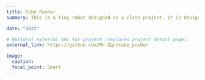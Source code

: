 ```yaml
---
title: Cube Pusher
summary: This is a tiny robot designed as a class project. It is designed to fit into a competition and find wooden cubes and push them onto opposite colors on the ground. We used 3D print for its body parts, An Arduino and a Raspberry Pi for control. We achieved second place in the final competition.

date: "2022"

# Optional external URL for project (replaces project detail page).
external_link: https://github.com/Mr-Zqr/cube_pusher

image:
  caption: 
  focal_point: Smart
---
```


